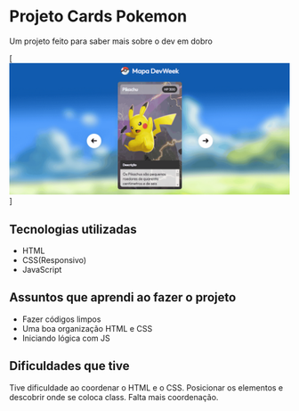 # Projeto Cards Pokemon

Um projeto feito para saber mais sobre o dev em dobro

[<img src="./github/tela.gif" alt="Gif do projeto Pokemon Cards">]

## Tecnologias utilizadas

- HTML
- CSS(Responsivo)
- JavaScript

## Assuntos que aprendi ao fazer o projeto

- Fazer códigos limpos
- Uma boa organização HTML e CSS
- Iniciando lógica com JS

## Dificuldades que tive

Tive dificuldade ao coordenar o HTML e o CSS. Posicionar os elementos e descobrir onde se coloca class. 
Falta mais coordenação.